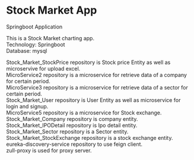 # Stock Market App
Springboot Application  

This is a Stock Market charting app.  
Technology: Springboot  
Database: mysql  


Stock_Market_StockPrice repository is Stock price Entity as well as microservive for upload excel.  
MicroService2 repository is a microservice for retrieve data of a company for certain period.  
MicroService3 repository is a microservice for retrieve data of a sector for certain period.  
Stock_Market_User repository is User Entity as well as microservice for login and signup.  
MicroService5 repository is a microservice for Stock exchange.  
Stock_Market_Company repository is company entity.  
Stock_Market_IPODetail repository is Ipo detail entity.  
Stock_Market_Sector repository is a Sector entity.  
Stock_Market_StockExchange repository is a stock exchange entity.  
eureka-discovery-service repository to use feign client.  
zull-proxy is used for proxy server.  
